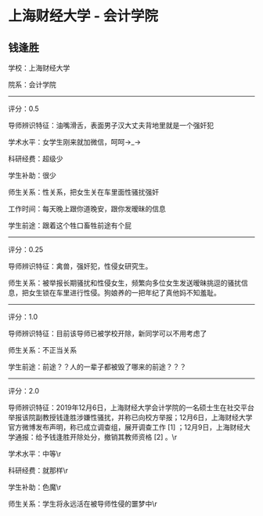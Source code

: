 # 上海财经大学 - 会计学院

## 钱逢胜

学校：上海财经大学

院系：会计学院

* * *

评分：0.5

导师辨识特征：油嘴滑舌，表面男子汉大丈夫背地里就是一个强奸犯

学术水平：女学生刚来就加微信，呵呵→_→

科研经费：超级少

学生补助：很少

师生关系：性关系，把女生关在车里面性骚扰强奸

工作时间：每天晚上跟你道晚安，跟你发暧昧的信息

学生前途：跟着这个牲口畜牲前途有个屁

* * *

评分：0.25

导师辨识特征：禽兽，强奸犯，性侵女研究生。

师生关系：被举报长期骚扰和性侵女生，频繁向多位女生发送暧昧挑逗的骚扰信息，把女生锁在车里进行性侵。狗娘养的一把年纪了真他妈不知羞耻。

* * *

评分：1.0

导师辨识特征：目前该导师已被学校开除，新同学可以不用考虑了

师生关系：不正当关系

学生前途：前途？？人的一辈子都被毁了哪来的前途？？？

* * *

评分：2.0

导师辨识特征：2019年12月6日，上海财经大学会计学院的一名硕士生在社交平台举报该院副教授钱逢胜涉嫌性骚扰，并称已向校方举报；12月6日，上海财经大学官方微博发布声明，称已成立调查组，展开调查工作 [1] ；12月9日，上海财经大学通报：给予钱逢胜开除处分，撤销其教师资格 [2] 。\r

学术水平：中等\r

科研经费：就那样\r

学生补助：色魔\r

师生关系：学生将永远活在被导师性侵的噩梦中\r
